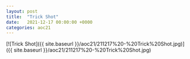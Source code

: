 ```yaml
---
layout: post
title:  "Trick Shot"
date:   2021-12-17 00:00:00 +0000
categories: aoc21
---
```


[![Trick Shot]({{ site.baseurl }}/aoc21/211217%20-%20Trick%20Shot.jpg)]({{ site.baseurl }}/aoc21/211217%20-%20Trick%20Shot.jpg)

